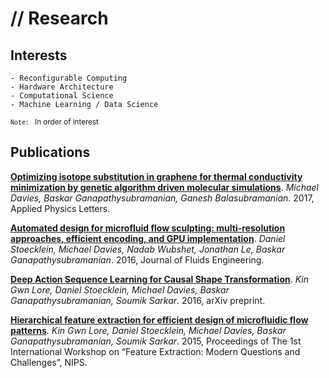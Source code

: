 # // Research

## Interests
    - Reconfigurable Computing
    - Hardware Architecture
    - Computational Science
    - Machine Learning / Data Science

<small>`Note: ` In order of interest </small>

## Publications

**[Optimizing isotope substitution in graphene for thermal conductivity minimization by genetic algorithm driven molecular simulations](http://aip.scitation.org/doi/10.1063/1.4979315)**. *Michael Davies, Baskar Ganapathysubramanian, Ganesh Balasubramanian*. 2017, Applied Physics Letters.

**[Automated design for microfluid flow sculpting: multi-resolution approaches, efficient encoding, and GPU implementation](http://fluidsengineering.asmedigitalcollection.asme.org/article.aspx?articleid=2569573)**. *Daniel Stoecklein, Michael Davies, Nadab Wubshet, Jonathan Le, Baskar Ganapathysubramanian*. 2016, Journal of Fluids Engineering.

**[Deep Action Sequence Learning for Causal Shape Transformation](https://arxiv.org/abs/1605.05368)**. *Kin Gwn Lore, Daniel Stoecklein, Michael Davies, Baskar Ganapathysubramanian, Soumik Sarkar*. 2016, arXiv preprint.

**[Hierarchical feature extraction for efficient design of microfluidic flow patterns](http://www.jmlr.org/proceedings/papers/v44/lore15.pdf)**. *Kin Gwn Lore, Daniel Stoecklein, Michael Davies, Baskar Ganapathysubramanian, Soumik Sarkar*. 2015, Proceedings of The 1st International Workshop on “Feature Extraction: Modern Questions and Challenges”, NIPS.
